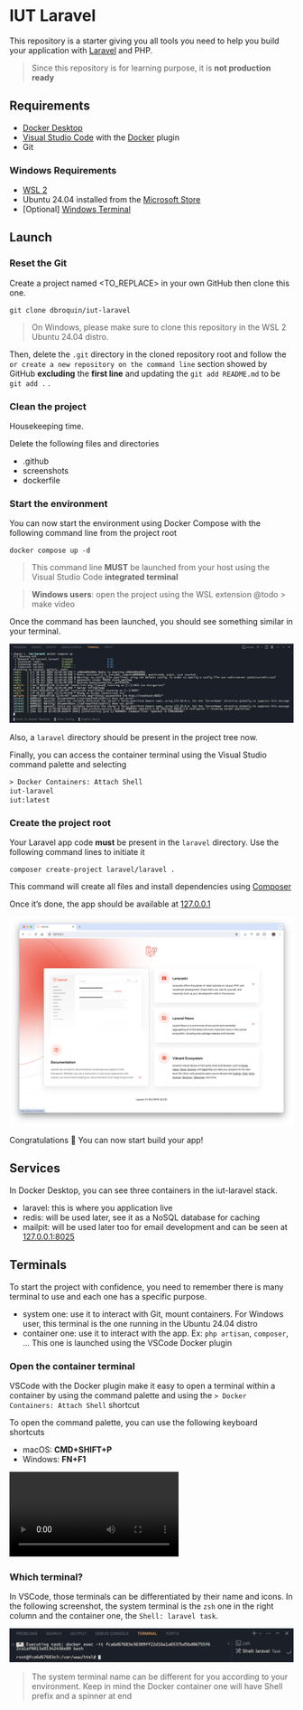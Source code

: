 # IUT Laravel
This repository is a starter giving you all tools you need to help you build your application with [Laravel](https://laravel.com) and PHP.

> Since this repository is for learning purpose, it is **not production ready**

## Requirements
- [Docker Desktop](https://www.docker.com/products/docker-desktop/)
- [Visual Studio Code](https://code.visualstudio.com/download) with the [Docker](https://marketplace.visualstudio.com/items?itemName=ms-azuretools.vscode-docker) plugin
- Git

### Windows Requirements
- [WSL 2](https://learn.microsoft.com/fr-fr/windows/wsl/install)
- Ubuntu 24.04 installed from the [Microsoft Store](https://apps.microsoft.com/detail/9nz3klhxdjp5?hl=fr-fr&gl=FR)
- [Optional] [Windows Terminal](https://apps.microsoft.com/detail/9n0dx20hk701?hl=fr-FR&gl=FR)

## Launch
### Reset the Git
Create a project named <TO_REPLACE> in your own GitHub then clone this one.

```shell
git clone dbroquin/iut-laravel
```

> On Windows, please make sure to clone this repository in the WSL 2 Ubuntu 24.04 distro.

Then, delete the `.git` directory in the cloned repository root and follow the `or create a new repository on the command line` section showed by GitHub **excluding** the **first line** and updating the `git add README.md` to be `git add .` .

### Clean the project
Housekeeping time.

Delete the following files and directories
- .github
- screenshots
- dockerfile

### Start the environment
You can now start the environment using Docker Compose with the following command line from the project root

```shell
docker compose up -d
```

> This command line **MUST** be launched from your host using the Visual Studio Code **integrated terminal**

> **Windows users**: open the project using the WSL extension @todo > make video

Once the command has been launched, you should see something similar in your terminal.

![Visual Studio Code Terminal with running Docker Compose stack](https://github.com/dbroquin/iut-laravel/blob/3b34647736b46b267ab39823bb5608e8f5d23073/screenshots/docker-compose-launched.png?raw=true)

Also, a `laravel` directory should be present in the project tree now.

Finally, you can access the container terminal using the Visual Studio command palette and selecting

```shell
> Docker Containers: Attach Shell
iut-laravel
iut:latest
```


### Create the project root
Your Laravel app code **must** be present in the `laravel` directory. Use the following command lines to initiate it

```shell
composer create-project laravel/laravel .
```

This command will create all files and install dependencies using [Composer](https://getcomposer.org/doc/00-intro.md)

Once it’s done, the app should be available at [127.0.0.1](http://127.0.0.1)

![Laravel default screen](https://github.com/dbroquin/iut-laravel/blob/3b34647736b46b267ab39823bb5608e8f5d23073/screenshots/laravel-ready.png?raw=true)

Congratulations 🎉 You can now start build your app!

## Services
In Docker Desktop, you can see three containers in the iut-laravel stack.
- laravel: this is where you application live
- redis: will be used later, see it as a NoSQL database for caching
- mailpit: will be used later too for email development and can be seen at [127.0.0.1:8025](http://127.0.0.1:8025)

## Terminals
To start the project with confidence, you need to remember there is many terminal to use and each one has a specific purpose.

- system one: use it to interact with Git, mount containers. For Windows user, this terminal is the one running in the Ubuntu 24.04 distro
- container one: use it to interact with the app. Ex: `php artisan`, `composer`, ... This one is launched using the VSCode Docker plugin

### Open the container terminal
VSCode with the Docker plugin make it easy to open a terminal within a container by using the command palette and using the `> Docker Containers: Attach Shell` shortcut

To open the command palette, you can use the following keyboard shortcuts
- macOS: **CMD+SHIFT+P**
- Windows: **FN+F1**

![Visual Studio Code open container terminal](https://github.com/dbroquin/iut-laravel/blob/624b5e34d1e5cc41b9e5f9c7262f9247e28c5e92/screenshots/vscode-open-container-terminal.mov?raw=true)

### Which terminal?
In VSCode, those terminals can be differentiated by their name and icons.
In the following screenshot, the system terminal is the `zsh` one in the right column and the container one, the `Shell: laravel task`.

![Visual Studio Code terminals.](https://github.com/dbroquin/iut-laravel/blob/624b5e34d1e5cc41b9e5f9c7262f9247e28c5e92/screenshots/vscode-terminals.png?raw=true)

> The system terminal name can be different for you according to your environment. Keep in mind the Docker container one will have Shell prefix and a spinner at end